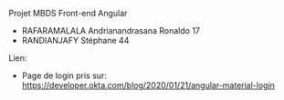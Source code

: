 Projet MBDS Front-end Angular

- RAFARAMALALA Andrianandrasana Ronaldo 17
- RANDIANJAFY Stéphane 44


Lien:
- Page de login pris sur: https://developer.okta.com/blog/2020/01/21/angular-material-login
